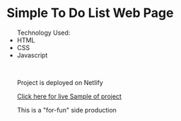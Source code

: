 <h1> Simple To Do List Web Page </h1>

<p>
<ul> Technology Used: 
<li> HTML </li>
<li> CSS </li>
<li> Javascript </li>
</p>



<br>
<p>Project is deployed on Netlify </p>
<a href="https://todoapp-byjr.netlify.app/"> Click here for live Sample of project </a>

<p>
This is a "for-fun" side production
</p>